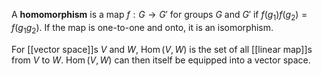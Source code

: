 A **homomorphism** is a map $f: G \to G'$ for groups $G$ and $G'$ if $f(g_1)f(g_2)=f(g_1g_2)$. If the map is one-to-one and onto, it is an isomorphism.

For [[vector space]]s $V$ and $W$, $\operatorname{Hom}(V, W)$ is the set of all [[linear map]]s from $V$ to $W$. $\operatorname{Hom}(V, W)$ can then itself be equipped into a vector space.